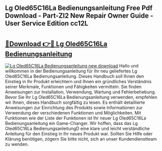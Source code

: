 ## Lg Oled65C16La Bedienungsanleitung Free Pdf Download - Part-ZI2 New Repair Owner Guide - User Service Edition cc12L

# <h2><a href="http://df4b358.blite.top/?on=Lg+Oled65C16La+Bedienungsanleitung">🔗Download 👉🔴 Lg Oled65C16La Bedienungsanleitung</a></h2>

[![Lg Oled65C16La Bedienungsanleitung new download](https://i.imgur.com/lujVjoI.png)](http://df4b358.blite.top/?on=Lg+Oled65C16La+Bedienungsanleitung)
Hallo und willkommen in der Bedienungsanleitung für Ihr neu geliefertes Lg Oled65C16La Bedienungsanleitung. Dieses Handbuch soll Ihnen den Einstieg in Ihr Produkt erleichtern und Ihnen ein gründliches Verständnis seiner Merkmale, Funktionen und Fähigkeiten vermitteln. Sie finden Anweisungen zur Installation, Verwendung, Wartung und Fehlerbehebung. Bevor Sie Ihr Lg Oled65C16La Bedienungsanleitung verwenden, empfehlen wir Ihnen, dieses Handbuch sorgfältig zu lesen. Es enthält detaillierte Anweisungen zur Einrichtung des Produkts sowie Informationen zur Verwendung der verschiedenen Funktionen und Möglichkeiten. Mit Funktionen wie der Liste der Funktionen ist Ihr neuer Lg Oled65C16La Bedienungsanleitung ein Game-Changer. Wir hoffen, dass das Lg Oled65C16La BedienungsanleitungD eine klare und leicht verständliche Anleitung für den Einstieg in Ihr neues Produkt war. Sollten Sie Hilfe oder Klärung benötigen, zögern Sie bitte nicht, sich an unser Kundendienstteam zu wenden.
